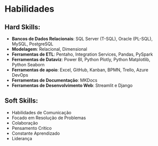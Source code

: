 # Habilidades

## Hard Skills:
- **Bancos de Dados Relacionais**: SQL Server (T-SQL), Oracle (PL-SQL), MySQL, PostgreSQL
- **Modelagem**: Relacional, Dimensional
- **Ferramentas de ETL**: Pentaho, Integration Services, Pandas, PySpark
- **Ferramentas de Dataviz**: Power BI, Python Plotly, Python Matplotlib, Python Seaborn
- **Ferramentas de apoio**: Excel, GitHub, Kanban, BPMN, Trello, Azure DevOps
- **Ferramentas de Documentação**: MKDocs
- **Ferramentas de Desenvolvimento Web**: Streamlit e Django

## Soft Skills:
- Habilidades de Comunicação
- Focado em Resolução de Problemas
- Colaboração
- Pensamento Crítico
- Constante Aprendizado
- Liderança